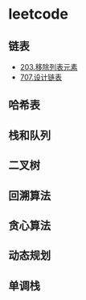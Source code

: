 # leetcode

## 链表
* [203.移除列表元素](./docs/203.%20移除链表元素.md)
* [707.设计链表](./docs/707.%20设计链表.md)

## 哈希表

## 栈和队列

## 二叉树

## 回溯算法

## 贪心算法

## 动态规划


## 单调栈